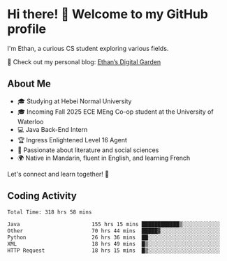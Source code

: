 # Hi there! 👋 Welcome to my GitHub profile  

I'm Ethan, a curious CS student exploring various fields.  

📌 Check out my personal blog: [Ethan’s Digital Garden](https://fortii2.github.io/)  

## About Me  
- 🎓 Studying at Hebei Normal University  
- 🎓 Incoming Fall 2025 ECE MEng Co-op student at the University of Waterloo  
- 💻 Java Back-End Intern  
- 🏆 Ingress Enlightened Level 16 Agent  
- 📖 Passionate about literature and social sciences  
- 🌍 Native in Mandarin, fluent in English, and learning French  

Let's connect and learn together! 🚀  

## Coding Activity
<!--START_SECTION:waka-->

```txt
Total Time: 318 hrs 58 mins

Java                       155 hrs 15 mins ████████████▒░░░░░░░░░░░░   48.67 %
Other                      70 hrs 44 mins  █████▓░░░░░░░░░░░░░░░░░░░   22.18 %
Python                     26 hrs 36 mins  ██░░░░░░░░░░░░░░░░░░░░░░░   08.34 %
XML                        18 hrs 49 mins  █▒░░░░░░░░░░░░░░░░░░░░░░░   05.90 %
HTTP Request               18 hrs 15 mins  █▒░░░░░░░░░░░░░░░░░░░░░░░   05.72 %
```

<!--END_SECTION:waka-->
